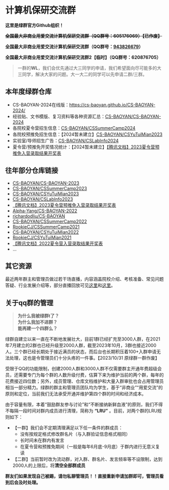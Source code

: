 # 计算机保研交流群

**这里是绿群官方Github组织！**

~~**全国最大非商业用爱交流计算机保研交流群（QQ群号：605176069）【已作废】**~~

**全国最大非商业用爱交流计算机保研交流群（QQ群号：[943826679](https://jq.qq.com/?_wv=1027&k=jzSjkhPP)）**

**全国最大非商业用爱交流计算机保研交流群2【临时】（QQ群号：620876705）**

> 一群的**WL**，我们会优先通过大三同学的申请，我们希望面向尽可能多的大三同学，解决大家的问题。大一大二的同学可以先申请二群/三群。

## 本年度绿群仓库
* CS-BAOYAN-2024在线版：https://cs-baoyan.github.io/CS-BAOYAN-2024/
* 经验贴、文书模版、复习资料等各种资源汇总：[CS-BAOYAN/CS-BAOYAN-2024](https://github.com/CS-BAOYAN/CS-BAOYAN-2024)
* 各院校夏令营招生信息：[CS-BAOYAN/CSSummerCamp2024](https://github.com/CS-BAOYAN/CSSummerCamp2024)
* 各院校预推免招生信息：【2024暂未建立】[CS-BAOYAN/CSYuTuiMian2023](https://github.com/CS-BAOYAN/CSYuTuiMian2023)
* 实验室/导师招生广告：[CS-BAOYAN/CSLabInfo2024](https://github.com/CS-BAOYAN/CSLabInfo2024)
* 夏令营/预推免开奖情况统计：【2024暂未建立】[【腾讯文档】2023夏令营预推免入营录取结果开奖表](https://docs.qq.com/sheet/DQlZSR1hKYUVTZ0hF?tab=BB08J2)

## 往年部分仓库链接
* [CS-BAOYAN/CS-BAOYAN-2023](https://github.com/CS-BAOYAN/CS-BAOYAN-2023)
* [CS-BAOYAN/CSSummerCamp2023](https://github.com/CS-BAOYAN/CSSummerCamp2023)
* [CS-BAOYAN/CSYuTuiMian2023](https://github.com/CS-BAOYAN/CSYuTuiMian2023)
* [CS-BAOYAN/CSLabInfo2023](https://github.com/CS-BAOYAN/CSLabInfo2023)
* [【腾讯文档】2023夏令营预推免入营录取结果开奖表](https://docs.qq.com/sheet/DQlZSR1hKYUVTZ0hF?tab=BB08J2)
* [Alpha-Yang/CS-BAOYAN-2022](https://github.com/Alpha-Yang/CS-BAOYAN-2022) 
* [richardodliu/CS-BAOYAN](https://github.com/richardodliu/CS-BAOYAN)
* [CS-BAOYAN/CSSummerCamp2022](https://github.com/LinghaoChan/CSSummerCamp2022)
* [RookieCJ/CSSummerCamp2021](https://github.com/hit-thusz-RookieCJ/CSSummerCamp2021)
* [CS-BAOYAN/CSYuTuiMian2022](https://github.com/CS-BAOYAN/CSYuTuiMian2022)
* [RookieCJ/CSYuTuiMian2021](https://github.com/hit-thusz-RookieCJ/CSYuTuiMian2021)
* [【腾讯文档】2022夏令营入营录取结果开奖表](https://docs.qq.com/sheet/DUWhaRXFlV0txcUFp)
* ...

## 其它资源
最近两年群主和管理员做过若干场直播，内容涵盖院校介绍、考核准备、常见问题答疑、行业发展介绍等，部分直播回放可见[这里](https://space.bilibili.com/21846767)和[这里](https://space.bilibili.com/373761840)。

## 关于qq群的管理
> **为什么我被绿群t了？**  
> **为什么我加不进群？**  
> **能再建一个四群么？**

绿群自建立以来一直在不断地发展壮大，目前1群已经扩充至3000人群，在2021年7月建立的2群也已经升级至2000人群，截至2023年10月，3群也接近2000人。三个群已经长期处于接近满员的状态，而后台也长期积压着100+入群申请无法处理，这也是令管理员们十分头疼的一件事。【2023/10/31 原绿群一群作废】

受限于QQ的功能限制，创建2000人群和3000人群不仅需要群主开通年费超级会员，还需要专门为每个群的人数升级付费，估算下来为维护当前的两个群，每年的花费接近四位数；另外，成员管理、仓库文档维护和大量入群审批也会占用管理员相当一部分精力。绿群的群主和管理员团队均为学生，基于“非商业”“用爱交流”的原则和定位，当前我们无法承受开通并维护第四个群的时间和经济成本。

由于容量有限，本着“鼓励群友参与讨论”和“不断接纳新鲜血液”的原则，我们不得不每隔一段时间对群内成员进行清理，简称为 **“LRU”** 。目前，对两个群的LRU规则如下：
* 【一群】我们会不定期清理满足以下任一条件的群成员：
  * 没有按规定格式修改群名片（与入群验证信息格式相同）
  * 长时间未在群内有发言
  * 在夏令营和预推免期间（一般是每年6月底-9月底）于群内进行无意义复读
* 【二群】当前暂时改为流动群，对入群、群名片、发言频率等不设限制，达到2000人的上限后，将**清空全部群成员**

**群友们如果发现自己被踢，请勿私聊管理员！！直接重新申请加群即可，管理员看到后会及时处理。**



<!--

**Here are some ideas to get you started:**

🙋‍♀️ A short introduction - what is your organization all about?
🌈 Contribution guidelines - how can the community get involved?
👩‍💻 Useful resources - where can the community find your docs? Is there anything else the community should know?
🍿 Fun facts - what does your team eat for breakfast?
🧙 Remember, you can do mighty things with the power of [Markdown](https://docs.github.com/github/writing-on-github/getting-started-with-writing-and-formatting-on-github/basic-writing-and-formatting-syntax)
-->
